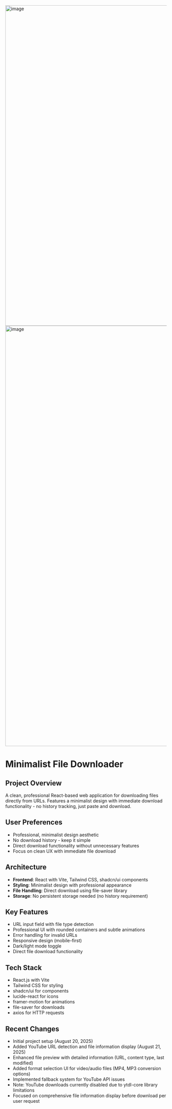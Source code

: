 <img width="1900" height="1000" alt="image" src="https://github.com/user-attachments/assets/6f03424c-4522-4578-8f74-0d53d21862ff" />
<img width="1900" height="1312" alt="image" src="https://github.com/user-attachments/assets/f9bfd9c2-cd4f-4864-bd11-2eac1ed12178" />

# Minimalist File Downloader

## Project Overview
A clean, professional React-based web application for downloading files directly from URLs. Features a minimalist design with immediate download functionality - no history tracking, just paste and download.

## User Preferences
- Professional, minimalist design aesthetic
- No download history - keep it simple
- Direct download functionality without unnecessary features
- Focus on clean UX with immediate file download

## Architecture
- **Frontend**: React with Vite, Tailwind CSS, shadcn/ui components
- **Styling**: Minimalist design with professional appearance
- **File Handling**: Direct download using file-saver library
- **Storage**: No persistent storage needed (no history requirement)

## Key Features
- URL input field with file type detection
- Professional UI with rounded containers and subtle animations
- Error handling for invalid URLs
- Responsive design (mobile-first)
- Dark/light mode toggle
- Direct file download functionality

## Tech Stack
- React.js with Vite
- Tailwind CSS for styling
- shadcn/ui for components
- lucide-react for icons
- framer-motion for animations
- file-saver for downloads
- axios for HTTP requests

## Recent Changes
- Initial project setup (August 20, 2025)
- Added YouTube URL detection and file information display (August 21, 2025)
- Enhanced file preview with detailed information (URL, content type, last modified)
- Added format selection UI for video/audio files (MP4, MP3 conversion options)
- Implemented fallback system for YouTube API issues
- Note: YouTube downloads currently disabled due to ytdl-core library limitations
- Focused on comprehensive file information display before download per user request
